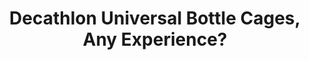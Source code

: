 ---
layout: community
category: community
title: "Decathlon Universal Bottle Cages, Any Experience?"
description: "Decathlon universal bottle cage mount. Any first hand experience with these to mount water bottle cages (or larger cages for dry bags) on forks?  "
isTopLevel: false
isSingleLevel: false
isArticle: false
datePublished: 2022-07-15 12:16:00 +0300
dateModified: 2022-07-15 12:16:00 +0300
published: false
---